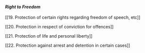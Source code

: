 #### **_Right to Freedom_**
[[19. Protection of certain rights regarding freedom of speech, etc]]

[[20. Protection in respect of conviction for offences]]

[[21. Protection of life and personal liberty]]

[[22. Protection against arrest and detention in certain cases]]